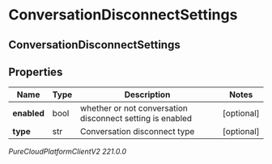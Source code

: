 # ConversationDisconnectSettings

## ConversationDisconnectSettings

## Properties

|Name | Type | Description | Notes|
|------------ | ------------- | ------------- | -------------|
| **enabled** | bool | whether or not conversation disconnect setting is enabled | [optional] |
| **type** | str | Conversation disconnect type | [optional] |



_PureCloudPlatformClientV2 221.0.0_

